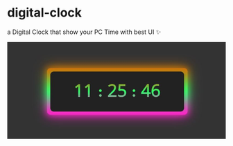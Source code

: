 <h1>digital-clock</h1>
<p>a Digital Clock that show your PC Time with best UI ✨</p>

<img src="./clock-demo.JPG" alt="digital clock" />
